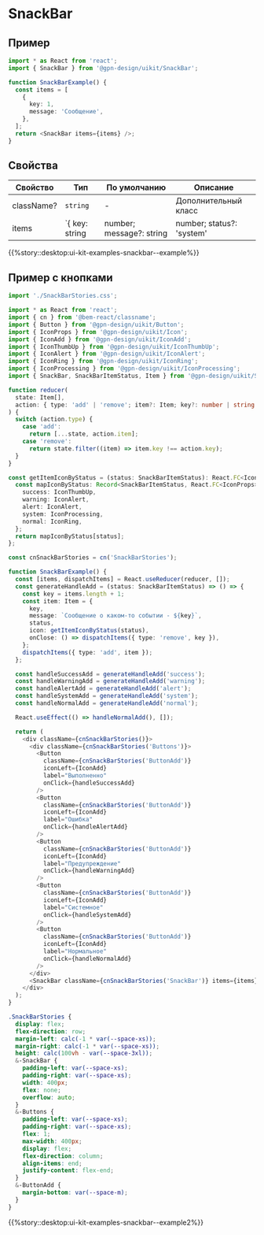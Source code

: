 # SnackBar

## Пример

```ts
import * as React from 'react';
import { SnackBar } from '@gpn-design/uikit/SnackBar';

function SnackBarExample() {
  const items = [
    {
      key: 1,
      message: 'Сообщение',
    },
  ];
  return <SnackBar items={items} />;
}
```

## Свойства

<!-- props:start -->

| Свойство   | Тип                                                                                                                                                                                                                                                                                                                                            | По умолчанию | Описание                                                                                               |
| ---------- | ---------------------------------------------------------------------------------------------------------------------------------------------------------------------------------------------------------------------------------------------------------------------------------------------------------------------------------------------- | ------------ | ------------------------------------------------------------------------------------------------------ |
| className? | `string`                                                                                                                                                                                                                                                                                                                                       | -            | Дополнительный класс                                                                                   |
| items      | `{ key: string | number; message?: string | number; status?: 'system' | 'success' | 'warning' | 'alert' | 'normal' ; autoClose?: boolean | number; icon?: React.FC<IconProps>; actions?: { label: string | number; onClick: React.EventHandler<React.MouseEvent>; }[];onClose?: (item: Item) => void; onAutoClose?: (item: Item) => void; }[]` | -            | Массив элементов. Если не передавать `onAutoClose` то по истечению таймера будет срабатывать `onClose` |

<!-- props:end -->

{{%story::desktop:ui-kit-examples-snackbar--example%}}

## Пример с кнопками

```ts
import './SnackBarStories.css';

import * as React from 'react';
import { cn } from '@bem-react/classname';
import { Button } from '@gpn-design/uikit/Button';
import { IconProps } from '@gpn-design/uikit/Icon';
import { IconAdd } from '@gpn-design/uikit/IconAdd';
import { IconThumbUp } from '@gpn-design/uikit/IconThumbUp';
import { IconAlert } from '@gpn-design/uikit/IconAlert';
import { IconRing } from '@gpn-design/uikit/IconRing';
import { IconProcessing } from '@gpn-design/uikit/IconProcessing';
import { SnackBar, SnackBarItemStatus, Item } from '@gpn-design/uikit/SnackBar';

function reducer(
  state: Item[],
  action: { type: 'add' | 'remove'; item?: Item; key?: number | string },
) {
  switch (action.type) {
    case 'add':
      return [...state, action.item];
    case 'remove':
      return state.filter((item) => item.key !== action.key);
  }
}

const getItemIconByStatus = (status: SnackBarItemStatus): React.FC<IconProps> | undefined => {
  const mapIconByStatus: Record<SnackBarItemStatus, React.FC<IconProps>> = {
    success: IconThumbUp,
    warning: IconAlert,
    alert: IconAlert,
    system: IconProcessing,
    normal: IconRing,
  };
  return mapIconByStatus[status];
};

const cnSnackBarStories = cn('SnackBarStories');

function SnackBarExample() {
  const [items, dispatchItems] = React.useReducer(reducer, []);
  const generateHandleAdd = (status: SnackBarItemStatus) => () => {
    const key = items.length + 1;
    const item: Item = {
      key,
      message: `Сообщение о каком-то событии - ${key}`,
      status,
      icon: getItemIconByStatus(status),
      onClose: () => dispatchItems({ type: 'remove', key }),
    };
    dispatchItems({ type: 'add', item });
  };

  const handleSuccessAdd = generateHandleAdd('success');
  const handleWarningAdd = generateHandleAdd('warning');
  const handleAlertAdd = generateHandleAdd('alert');
  const handleSystemAdd = generateHandleAdd('system');
  const handleNormalAdd = generateHandleAdd('normal');

  React.useEffect(() => handleNormalAdd(), []);

  return (
    <div className={cnSnackBarStories()}>
      <div className={cnSnackBarStories('Buttons')}>
        <Button
          className={cnSnackBarStories('ButtonAdd')}
          iconLeft={IconAdd}
          label="Выполненно"
          onClick={handleSuccessAdd}
        />
        <Button
          className={cnSnackBarStories('ButtonAdd')}
          iconLeft={IconAdd}
          label="Ошибка"
          onClick={handleAlertAdd}
        />
        <Button
          className={cnSnackBarStories('ButtonAdd')}
          iconLeft={IconAdd}
          label="Предупреждение"
          onClick={handleWarningAdd}
        />
        <Button
          className={cnSnackBarStories('ButtonAdd')}
          iconLeft={IconAdd}
          label="Системное"
          onClick={handleSystemAdd}
        />
        <Button
          className={cnSnackBarStories('ButtonAdd')}
          iconLeft={IconAdd}
          label="Нормальное"
          onClick={handleNormalAdd}
        />
      </div>
      <SnackBar className={cnSnackBarStories('SnackBar')} items={items} />
    </div>
  );
}
```

```css
.SnackBarStories {
  display: flex;
  flex-direction: row;
  margin-left: calc(-1 * var(--space-xs));
  margin-right: calc(-1 * var(--space-xs));
  height: calc(100vh - var(--space-3xl));
  &-SnackBar {
    padding-left: var(--space-xs);
    padding-right: var(--space-xs);
    width: 400px;
    flex: none;
    overflow: auto;
  }
  &-Buttons {
    padding-left: var(--space-xs);
    padding-right: var(--space-xs);
    flex: 1;
    max-width: 400px;
    display: flex;
    flex-direction: column;
    align-items: end;
    justify-content: flex-end;
  }
  &-ButtonAdd {
    margin-bottom: var(--space-m);
  }
}
```

{{%story::desktop:ui-kit-examples-snackbar--example2%}}
